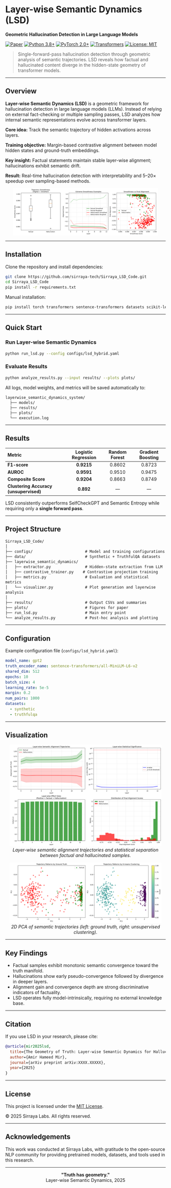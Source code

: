 # Layer-wise Semantic Dynamics (LSD)

**Geometric Hallucination Detection in Large Language Models**

[![Paper](https://img.shields.io/badge/arXiv-Paper-b31b1b.svg)](https://arxiv.org/abs/XXXX.XXXXX)
[![Python 3.8+](https://img.shields.io/badge/Python-3.8+-blue.svg)](https://www.python.org/downloads/)
[![PyTorch 2.0+](https://img.shields.io/badge/PyTorch-2.0+-ee4c2c.svg)](https://pytorch.org/)
[![Transformers](https://img.shields.io/badge/🤗-Transformers-yellow.svg)](https://huggingface.co/transformers/)
[![License: MIT](https://img.shields.io/badge/License-MIT-green.svg)](https://opensource.org/licenses/MIT)

> Single-forward-pass hallucination detection through geometric analysis of semantic trajectories. LSD reveals how factual and hallucinated content diverge in the hidden-state geometry of transformer models.

---

## Overview

**Layer-wise Semantic Dynamics (LSD)** is a geometric framework for hallucination detection in large language models (LLMs). Instead of relying on external fact-checking or multiple sampling passes, LSD analyzes how internal semantic representations evolve across transformer layers.

**Core idea:** Track the semantic trajectory of hidden activations across layers.

**Training objective:** Margin-based contrastive alignment between model hidden states and ground-truth embeddings.

**Key insight:** Factual statements maintain stable layer-wise alignment; hallucinations exhibit semantic drift.

**Result:** Real-time hallucination detection with interpretability and 5–20× speedup over sampling-based methods.

<p align="center">
  <img src="assets/smoothness_analysis.png" width="90%" alt="LSD Framework Overview">
</p>

---

## Installation

Clone the repository and install dependencies:

```bash
git clone https://github.com/sirraya-tech/Sirraya_LSD_Code.git
cd Sirraya_LSD_Code
pip install -r requirements.txt
```

Manual installation:

```bash
pip install torch transformers sentence-transformers datasets scikit-learn matplotlib seaborn tqdm pandas numpy
```

---

## Quick Start

### Run Layer-wise Semantic Dynamics

```bash
python run_lsd.py --config configs/lsd_hybrid.yaml
```

### Evaluate Results

```bash
python analyze_results.py --input results/ --plots plots/
```

All logs, model weights, and metrics will be saved automatically to:

```
layerwise_semantic_dynamics_system/
  ├── models/
  ├── results/
  ├── plots/
  └── execution.log
```

---

## Results

| Metric | Logistic Regression | Random Forest | Gradient Boosting |
|:-------|:-------------------:|:-------------:|:-----------------:|
| **F1-score** | **0.9215** | 0.8602 | 0.8723 |
| **AUROC** | **0.9591** | 0.9510 | 0.9475 |
| **Composite Score** | **0.9204** | 0.8663 | 0.8749 |
| **Clustering Accuracy (unsupervised)** | **0.892** | — | — |

LSD consistently outperforms SelfCheckGPT and Semantic Entropy while requiring only a **single forward pass**.

---

## Project Structure

```
Sirraya_LSD_Code/
│
├── configs/                       # Model and training configurations
├── data/                          # Synthetic + TruthfulQA datasets
├── layerwise_semantic_dynamics/  
│   ├── extractor.py               # Hidden-state extraction from LLM
│   ├── contrastive_trainer.py    # Contrastive projection training
│   ├── metrics.py                 # Evaluation and statistical metrics
│   └── visualizer.py              # Plot generation and layerwise analysis
│
├── results/                       # Output CSVs and summaries
├── plots/                         # Figures for paper
├── run_lsd.py                     # Main entry point
└── analyze_results.py             # Post-hoc analysis and plotting
```

---

## Configuration

Example configuration file (`configs/lsd_hybrid.yaml`):

```yaml
model_name: gpt2
truth_encoder_name: sentence-transformers/all-MiniLM-L6-v2
shared_dim: 512
epochs: 10
batch_size: 4
learning_rate: 5e-5
margin: 0.2
num_pairs: 1000
datasets:
  - synthetic
  - truthfulqa
```

---

## Visualization

<p align="center">
  <img src="assets/layerwise_semantic_plot.png" width="95%">
  <br>
  <em>Layer-wise semantic alignment trajectories and statistical separation between factual and hallucinated samples.</em>
</p>

<p align="center">
  <img src="assets/trajectory_clusters.png" width="95%">
  <br>
  <em>2D PCA of semantic trajectories (left: ground truth, right: unsupervised clustering).</em>
</p>

---

## Key Findings

- Factual samples exhibit monotonic semantic convergence toward the truth manifold.
- Hallucinations show early pseudo-convergence followed by divergence in deeper layers.
- Alignment gain and convergence depth are strong discriminative indicators of factuality.
- LSD operates fully model-intrinsically, requiring no external knowledge base.

---

## Citation

If you use LSD in your research, please cite:

```bibtex
@article{mir2025lsd,
  title={The Geometry of Truth: Layer-wise Semantic Dynamics for Hallucination Detection in Large Language Models},
  author={Amir Hameed Mir},
  journal={arXiv preprint arXiv:XXXX.XXXXX},
  year={2025}
}
```

---

## License

This project is licensed under the [MIT License](https://opensource.org/licenses/MIT).

© 2025 Sirraya Labs. All rights reserved.

---

## Acknowledgements

This work was conducted at Sirraya Labs, with gratitude to the open-source NLP community for providing pretrained models, datasets, and tools used in this research.

---

<p align="center">
  <strong>"Truth has geometry."</strong>
  <br>
  Layer-wise Semantic Dynamics, 2025
</p>